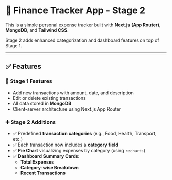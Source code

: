 # 💸 Finance Tracker App - Stage 2

This is a simple personal expense tracker built with **Next.js (App Router)**, **MongoDB**, and **Tailwind CSS**.

Stage 2 adds enhanced categorization and dashboard features on top of Stage 1.

---

## ✅ Features

### 🔁 Stage 1 Features
- Add new transactions with amount, date, and description
- Edit or delete existing transactions
- All data stored in **MongoDB**
- Client-server architecture using Next.js App Router

### ➕ Stage 2 Additions
- ✅ Predefined **transaction categories** (e.g., Food, Health, Transport, etc.)
- ✅ Each transaction now includes a **category field**
- ✅ **Pie Chart** visualizing expenses by category (using `recharts`)
- ✅ **Dashboard Summary Cards**:
  - **Total Expenses**
  - **Category-wise Breakdown**
  - **Recent Transactions**



